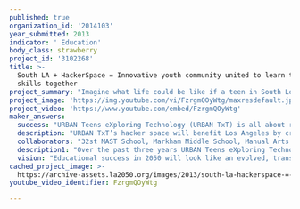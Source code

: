 ```yaml
---
published: true
organization_id: '2014103'
year_submitted: 2013
indicator: ' Education'
body_class: strawberry
project_id: '3102268'
title: >-
  South LA + HackerSpace = Innovative youth community united to learn technology
  skills together
project_summary: "Imagine what life could be like if a teen in South Los Angeles could see more computers than liquor stores while walking home from school. Imagine if South LA did not have the highest unemployment rate in the city but instead produced the highest number of tech pioneers in the country. URBAN Teens eXploring Technology (URBAN TxT), a local nonprofit with a city-wide focus, seeks to accomplish that by building a technology innovation center in one of the most underinvested areas in the city. \r\n\r\nURBAN TxT will build a “hacker space” -  a space with technology equipment and an open-door policy for everyone who wants to express creativity, address social issues through computer programing, and innovate through collaboration. URBAN TxT’s hacker space will also be BYOD (Bring Your Own Device) by providing wireless connectivity so that those with computers, tablets or phones can come in to work on individual or team projects. At this space you will find individuals with different levels of technology experience who will help each other master 21st century skills.   \r\n\r\nIn an area of the city where teens will come across more prostitutes than parks, a community space that unites technology and innovative thinking will transform the landscape of how the community interacts within itself and with the city. URBAN TxT’s hacker space is the next logical step for a program that has used computer programming and web development over the past three years to set inner city youth on a path of leadership and STEM careers. \r\n\r\nMore importantly, the hacker space will be a sanctuary for the next generation of leaders so that they can learn the skills needed to fulfill today’s job opportunities and to excel in the jobs of tomorrow. URBAN TxT’s vision for a hacker space is bigger than a community center that uses technology to bring everyone together for an innovative and better future. It will prepare students for college and beyond, while empowering those not in school and educating parents so everyone can succeed in the working world. \r\n\r\nInvesting in a South LA technology innovation center, or hacker space, means investing where we’ll see the biggest impact. The population of South LA is hungry for success and opportunity because life there does not offer an easy path. The area sees more than half of its students drop out of school. With 32% of African Americans unemployed and Latinos not far behind,  it’s imperative we do something to shift trends and prevent further damage. \r\n\r\nURBAN TxT’s hacker space will empower a population that has a drive to succeed which has not yet been nurtured. Although the direct investment is localized to South LA, the benefits go past the city of LA. The space will be available to everyone who wants to use technology and creativity in a positive manner. Better yet, because technology breaks down physical barriers, a part of the city that currently has an abysmal 30% of homes with internet access could be connected to all parts of the world. \r\n\r\nURBAN TxT's hacker space will also provide a community space for schools, churches, non-profit organizations and others that need to add tech to their curriculums. The space will serve as a venue for community events, like the South LA Hack-A-Thon which already happened once in February and will happen again on April 13th, 2013, to further bring the community together. \r\n\r\nEducation will be heavily impacted through URBAN TxT's hacker space. The initiative will increase attendance rates of inner city youth to 4-year universities, engage students in the educational process through a recreational outlet with professional benefits, and will increase scholarship opportunities by providing students with valuable skills and experience. \r\n\r\nURBAN TxT's hacker space will further impact education by uniting diverse and specialized skill sets thanks to and through partnerships. The space will allow for workshops on new programming languages, forums with founders of tech start-ups and team building activities using different educational techniques. \r\n\r\nThe impact on the indicator can be predicted because URBAN TxT is already seeing these results. 100% of graduating seniors that go through URBAN TxT have gone on to 4-year universities, all students come out of the program with advanced tech knowledge, founders and executive from small and large tech companies are already involved, students have higher aspirations and confidence levels, and the program continuously explores learning methods that create accountability between students while producing better results.\r\n\r\nThe group started out meeting at a local coffee shop already released its first product built by students, YouPolitic.me. Students built the online platform in the summer of 2012 as a way to engage high school students in the political process. The site runs mock elections, aggregates data and allows for easy sharing. URBAN TxT represents the future of education and business, with responsibility first and enterprise second. "
project_image: 'https://img.youtube.com/vi/FzrgmQOyWtg/maxresdefault.jpg'
project_video: 'https://www.youtube.com/embed/FzrgmQOyWtg'
maker_answers:
  success: "URBAN Teens eXploring Technology (URBAN TxT) is all about results, tracking and data. Success for URBAN TxT's hacker space impact of education in Los Angeles will be measured through community involvement in educational activities, new skills development across all age groups and a growing social enterprise model based around education and trends:\r\n\r\nCommunity involvement:\r\n- At least 25 members will visit the space an average of 4 times per week, every month\r\n- Develop relationships with 50% of local organizations in the first year on uniting the community and creating awareness for educational and community resources\r\n\r\nNew skills development:\r\n- Educate 5 new business owners how to increase sales and productivity through technology every month\r\n- Teach 1 organization who had no digital presence how to create a digital footprint every month\r\n- Coach 2 organizations who had small or limited digital presences grow their digital foot print every month\r\n- Create 1 class of technology ambassadors every 6 months to educate the rest of the city on the power of technology in the community environment\r\n\r\nGrowing social enterprise:\r\n- Have students and community members create and launch 5 products per year \r\n- Provide internship spring break, summer and winter internship programs to educate students on professional behavior, leadership, technology and business as a way to prepare them for college and the working world \r\n\r\nFor those who enroll in URBAN TxT's summer program, success will be measured by:\r\n- 90% of youth will enroll in higher education \r\n- 90% of youth will graduate High School\r\n- 80% of students participating in summer programs will master web develop by creating a web port\r\n- Increase awareness of STEM careers and majors by 100% percent\r\n- Improve collaboration skills by 70%\r\n- Increase students knowledge of HTML by 60%\r\n- Increase confidence and leadership by 50%"
  description: "URBAN TxT’s hacker space will benefit Los Angeles by creating an innovation hub in one of the areas with the highest number of youths and the lowest number of educational opportunities. The open access to technology and educational resources will keep kids off the street while arming them with the skills they actually need to not just survive, but excel in life. An innovation center that doubles as a technological sanctuary will make our younger generations more appealing to future employees, prepare them to be the best professionals in LA, and more importantly, give them the business and technology skills so that they can start their own ventures. \r\n\r\nDetention rooms in our South Los Angeles high schools are filled with African American and Latino males. High incarceration and dropout rates plague male students in South Los Angeles as on average 54% of them will not graduate high school. Those who graduate school are often times unprepared to enter the workforce. This creates a growing skills gap for STEM positions in which demand outweighs the supply of a skilled workforce, especially in South LA. URBAN TxT’s hacker space tackles the root issues and turns what is now a weakness into a strength. The hacker space is part of a larger vision that will turn LA into the breeding ground for the next wave of innovators and visionaries of the world.\r\n\r\nBy giving a person of any age, background, ethnicity or religion the skills to innovate and a safe place to do so, we unleash vast amounts of untapped potential that would have otherwise been wasted. URBAN TxT’s hacker space will be the catalyst that will turn a poverty stricken, gang infested and crime riddled area into a case study for what could be if the right people assets and capital were in place. The hacker space will spark a movement towards more collaboration in learning, innovative use of resources and spaces to drive new ideas and a dedication to education and personal growth unlike anything the city has seen before. \r\n\r\nA technology driven community space like URBAN TxT’s hacker space will open up a world of opportunities to all members of the community. This space will encourage everyone to innovate, use its resources to find job opportunities and online educational programs and to discover what the world has to offer through technology. The hacker space will spark more than just our youths, it will spark unity and forward thinking within an area that continues to fall behind the rest of the city and the country. Community members will be encouraged to take advantage of free online classes through programs like iTunes U while connecting with people all over the world with software like Skype of Google+ Hangouts.\r\n\r\nThe benefits of URBAN TxT's hacker space go well past South LA. The organization will create a team of ambassadors to share knowledge and the vision for technology and education merging together. The team will share findings with the city, while inviting everyone to be a part of it.   "
  collaborators: "32st MAST School, Markham Middle School, Manual Arts HS, Foshay School, John Muir, ICEF Schools, Alliance Schools  :Will help promote youth involvement and tech education among students in the area\r\n \r\nWest Adams School: Will collaborate on project base learning curriculum\r\n\r\nIglesia De Dios Camino Santidad: Provide technology training to their members\r\n\r\nDropLabs: Collaborate with them to put on workshops for South LA community\r\n\r\nNation Builder: Collaborate to provide Data Management Training to NPO , provide internships for our youth\r\n\r\nZeroDivide:  Will help us strategically expand our technology efforts to larger communities and will provide internships for our youth\r\n\r\nMicrosoft BizSpark: Collaborate to provide Microsoft phone development"
  description1: "Over the past three years URBAN Teens eXploring Technology has experienced many achievements: \r\n- 70% of the students in the program go on to computer engineering degrees. \r\n-100% of the students graduate high school and \r\n- 90% go on to a four-year university. \r\n- Program has a 100% retention rate \r\n- 60% students have made an upswing in academic performance while top performers maintain high grades\r\n- 25% of program alumni come back during the summer to mentor and serve as project manager of the teens\r\n- 75% increase in understanding the power of technology to change communities\r\n- The video entry for this wonderful grant was created, directed, produced and edited by URBAN TxT members and alumni\r\n \r\nOne of URBAN TxT's biggest achievements happened during the summer of 2012, when a 5-member student team launched YouPolitic.me. The students created a web-based platform which engages youth in the political discussion and educates them on candidates' platforms by creating mock elections. The site has now been live for close to 9 months and continues to grow. \r\n\r\nRecent press coverage:\r\nInc.: http://tinyurl.com/brnajo5\r\nIntersections South LA: http://tinyurl.com/cwa3msc\r\nIntersections South LA: http://tinyurl.com/chu25lx\r\nLAist: http://tinyurl.com/lofqsw\r\nVolunTeen Nation: http://tinyurl.com/creka3y\r\n"
  vision: "Educational success in 2050 will look like an evolved, transformed and improved version of what education in Los Angeles is today. Through URBAN TxT's project Los Angeles will be exposed to a world of opportunities that will shift current trends towards a positive direction and will engage many and most members of society in education. \r\n\r\nOur vision for education in 2050 aims to become a model of how project-base learning can be use to engage students in computer programming through collaboration. \r\n\r\nIf a center like URBAN TxT's hacker space works in South LA to engage what is currently one of the most disengaged communities, then it can work anywhere. Over the past years URBAN TxT has already proved that the model works and the organization has not had a dedicated innovation space. With an assigned space in the area that needs it most the benefits will grow exponentially. \r\n\r\nThis space will be a hub that will inspire the city to think different about how technology and education can transform a community.  It will inspire collaborative creative thinking and will provide a place where learning will be looked at as a \"cool\" thing to do, which is the first step to transforming a broken educational system.\r\n\r\nAt our space people will become ambassadors of innovative thinking. The skills they learn will be used to go teach others at schools through out Los Angeles . Los Angeles needs to be inspire in order to thrive , by inspiring South LA we can inspire all of LA to become a city of innovators. \r\n\r\nSouth LA in 2050 will be a thriving community that's known for thinking differently and creatively. In 2050 teens will be part of a innovative culture that empowers them to be pioneers and visionaries through technology and community working together.\r\n\r\nIn 2050 education will be a community-based activity that connects individuals with the outside world, showing them the vast amount of opportunities available. Education will be the biggest asset a person can have, and it will be easily accessible thanks to technology and collaboration. \r\n\r\nThrough URBAN TxT's hacker space education will become the fabric of our community and city, and not a topic of division, arguments and contempt. "
cached_project_image: >-
  https://archive-assets.la2050.org/images/2013/south-la-hackerspace-=-innovative-youth-community-united-to-learn-technology-skills-together/img.youtube.com/vi/FzrgmQOyWtg/maxresdefault.jpg
youtube_video_identifier: FzrgmQOyWtg

---
```

